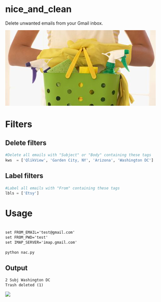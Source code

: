 # nice_and_clean
Delete unwanted emails from your Gmail inbox.

![Nice And Clean](https://github.com/pydemo/nice_and_clean/blob/master/clean.jfif "Nice And Clean")

# Filters

## Delete filters


```Python
#Delete all emails with "Subject" or "Body" containing these tags
kws  = ['QlikView', 'Garden City, NY', 'Arizona', 'Washington DC']
```

## Label filters


```Python
#Label all emails with "From" containing these tags
lbls = ['Etsy']
```

# Usage

```

set FROM_EMAIL='test@gmail.com'
set FROM_PWD='test'
set IMAP_SERVER='imap.gmail.com'

python nac.py
```
## Output
```
2 Subj Washington DC
Trash deleted (1)
```

[<img src="https://www.buymeacoffee.com/assets/img/custom_images/orange_img.png">](https://www.buymeacoffee.com/0nJ32Xg)
